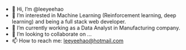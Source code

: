 - 👋 Hi, I’m @leeyeehao
- 👀 I’m interested in Machine Learning (Reinforcement learning, deep learning) and being a full stack web developer.
- 🌱 I’m currently working as a Data Analyst in Manufacturing company.
- 💞️ I’m looking to collaborate on ...
- 📫 How to reach me: leeyeehao@hotmail.com

<!---
leeyeehao/leeyeehao is a ✨ special ✨ repository because its `README.md` (this file) appears on your GitHub profile.
You can click the Preview link to take a look at your changes.
--->
